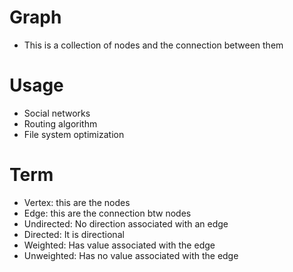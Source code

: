 # Graph

- This is a collection of nodes and the connection between them

# Usage

- Social networks
- Routing algorithm
- File system optimization

# Term

- Vertex: this are the nodes
- Edge: this are the connection btw nodes
- Undirected: No direction associated with an edge
- Directed: It is directional
- Weighted: Has value associated with the edge
- Unweighted: Has no value associated with the edge
